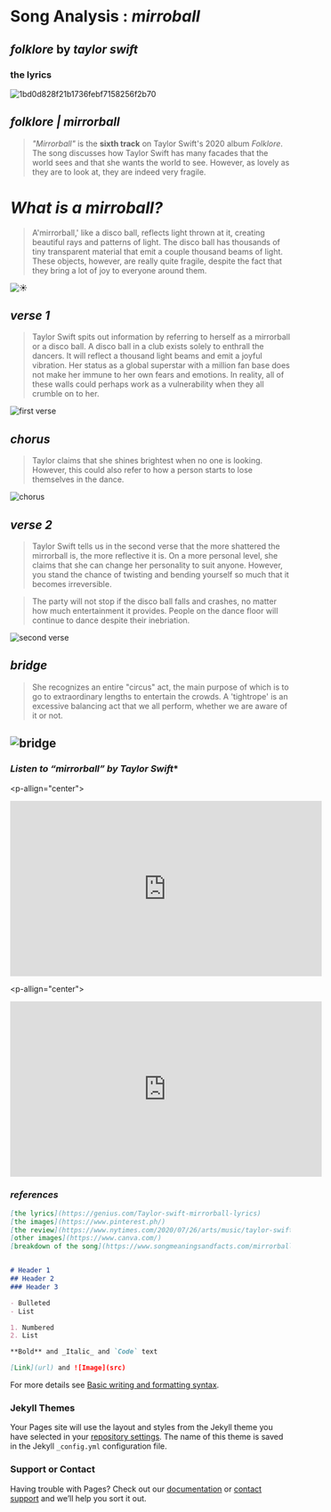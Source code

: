 # Song Analysis : *mirroball*
## *folklore* **by** *taylor swift*

### **the lyrics**
![1bd0d828f21b1736febf7158256f2b70](https://user-images.githubusercontent.com/97146201/163007433-8d3cad6c-74ce-4e79-a68e-548a11f30b7f.jpg)

## *folklore | mirrorball*
>*"Mirrorball"* is the **sixth track** on Taylor Swift's 2020 album *Folklore*. The song discusses how Taylor Swift has many facades that the world sees and that she wants the world to see. However, as lovely as they are to look at, they are indeed very fragile.

# ***What is a mirroball?***
>A'mirrorball,' like a disco ball, reflects light thrown at it, creating beautiful rays and patterns of light. The disco ball has thousands of tiny transparent material that emit a couple thousand beams of light. These objects, however, are really quite fragile, despite the fact that they bring a lot of joy to everyone around them.

![☀︎︎](https://user-images.githubusercontent.com/97146201/163009471-c4e6530e-62f1-4633-bca7-9a1cfc406331.jpg)

## ***verse 1***
>Taylor Swift spits out information by referring to herself as a mirrorball or a disco ball. A disco ball in a club exists solely to enthrall the dancers. It will reflect a thousand light beams and emit a joyful vibration. Her status as a global superstar with a million fan base does not make her immune to her own fears and emotions. In reality, all of these walls could perhaps work as a vulnerability when they all crumble on to her.

![first verse](https://user-images.githubusercontent.com/97146201/163015859-83f8f359-0b85-4aba-9d37-68d93a5c056a.PNG)

## ***chorus***
>Taylor claims that she shines brightest when no one is looking. However, this could also refer to how a person starts to lose themselves in the dance.

![chorus](https://user-images.githubusercontent.com/97146201/163015355-714d722f-ad7e-4666-b082-92109e596f1e.PNG)

## ***verse 2***
>Taylor Swift tells us in the second verse that the more shattered the mirrorball is, the more reflective it is. On a more personal level, she claims that she can change her personality to suit anyone. However, you stand the chance of twisting and bending yourself so much that it becomes irreversible.

>The party will not stop if the disco ball falls and crashes, no matter how much entertainment it provides. People on the dance floor will continue to dance despite their inebriation.

![second verse](https://user-images.githubusercontent.com/97146201/163016661-f980e68d-7cb3-428e-8045-548f0442f98e.PNG)

## ***bridge***
>She recognizes an entire "circus" act, the main purpose of which is to go to extraordinary lengths to entertain the crowds. A 'tightrope' is an excessive balancing act that we all perform, whether we are aware of it or not.

![bridge](https://user-images.githubusercontent.com/97146201/163017559-f2a1e580-f9a8-493c-8e00-1304365b7502.PNG)
----------------------------------------------------------------------------------------------------------------------------------------------------------------
### ***Listen to “mirrorball” by Taylor Swift****
<p-allign="center">
<iframe width="560" height="315" src="https://www.youtube.com/embed/KaM1bCuG4xo" title="YouTube video player" frameborder="0" allow="accelerometer; autoplay; clipboard-write; encrypted-media; gyroscope; picture-in-picture" allowfullscreen></iframe>

<p-allign="center">
<iframe width="560" height="315" src="https://www.youtube.com/embed/mTx-11O-xGQ" title="YouTube video player" frameborder="0" allow="accelerometer; autoplay; clipboard-write; encrypted-media; gyroscope; picture-in-picture" allowfullscreen></iframe>

### ***references***

```markdown
[the lyrics](https://genius.com/Taylor-swift-mirrorball-lyrics)
[the images](https://www.pinterest.ph/)
[the review](https://www.nytimes.com/2020/07/26/arts/music/taylor-swift-folklore-review.html)
[other images](https://www.canva.com/)
[breakdown of the song](https://www.songmeaningsandfacts.com/mirrorball-by-taylor-swift/)


# Header 1
## Header 2
### Header 3

- Bulleted
- List

1. Numbered
2. List

**Bold** and _Italic_ and `Code` text

[Link](url) and ![Image](src)
```

For more details see [Basic writing and formatting syntax](https://docs.github.com/en/github/writing-on-github/getting-started-with-writing-and-formatting-on-github/basic-writing-and-formatting-syntax).

### Jekyll Themes

Your Pages site will use the layout and styles from the Jekyll theme you have selected in your [repository settings](https://github.com/princessssarquiza/princessssarquiza.github.io/settings/pages). The name of this theme is saved in the Jekyll `_config.yml` configuration file.

### Support or Contact

Having trouble with Pages? Check out our [documentation](https://docs.github.com/categories/github-pages-basics/) or [contact support](https://support.github.com/contact) and we’ll help you sort it out.
